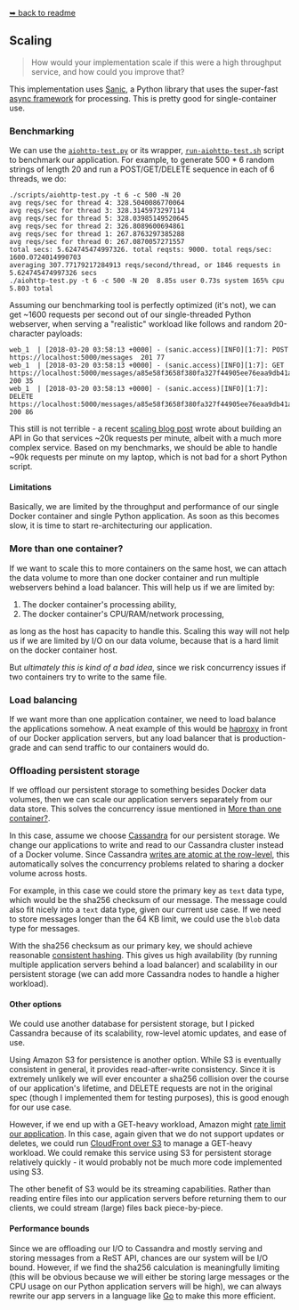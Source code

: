[➥ back to readme](../README.md)

## Scaling

> How would your implementation scale if this were a high throughput service,
> and how could you improve that?

This implementation uses [Sanic](https://github.com/channelcat/sanic), a
Python library that uses the super-fast
[async framework](https://eng.paxos.com/should-i-migrate-to-an-async-framework)
for processing.
This is pretty good for single-container use.

### Benchmarking

We can use the [`aiohttp-test.py`](../scripts/aiohttp-test.py) or its wrapper,
[`run-aiohttp-test.sh`](../scripts/run-aiohttp-test.sh) script to
benchmark our application. For example, to generate 500 * 6 random strings of
length 20 and run a POST/GET/DELETE sequence in each of 6 threads, we do:

```
./scripts/aiohttp-test.py -t 6 -c 500 -N 20
avg reqs/sec for thread 4: 328.5040086770064
avg reqs/sec for thread 3: 328.3145973297114
avg reqs/sec for thread 5: 328.03985149520645
avg reqs/sec for thread 2: 326.8089600694861
avg reqs/sec for thread 1: 267.8763297385288
avg reqs/sec for thread 0: 267.0870057271557
total secs: 5.624745474997326. total reqsts: 9000. total reqs/sec: 1600.0724014990703
averaging 307.77179217284913 reqs/second/thread, or 1846 requests in 5.624745474997326 secs
./aiohttp-test.py -t 6 -c 500 -N 20  8.85s user 0.73s system 165% cpu 5.803 total
```

Assuming our benchmarking tool is perfectly optimized (it's not), we can get
~1600 requests per second out of our single-threaded Python webserver, when
serving a "realistic" workload like follows and random 20-character payloads:

```
web_1  | [2018-03-20 03:58:13 +0000] - (sanic.access)[INFO][1:7]: POST https://localhost:5000/messages  201 77
web_1  | [2018-03-20 03:58:13 +0000] - (sanic.access)[INFO][1:7]: GET https://localhost:5000/messages/a85e58f3658f380fa327f44905ee76eaa9db41ab9ae7546bced99a1a4cdd87ec  200 35
web_1  | [2018-03-20 03:58:13 +0000] - (sanic.access)[INFO][1:7]: DELETE https://localhost:5000/messages/a85e58f3658f380fa327f44905ee76eaa9db41ab9ae7546bced99a1a4cdd87ec  200 86
```

This still is not terrible - a recent
[scaling blog post](https://getstream.io/blog/stream-and-go-news-feeds-for-over-300-million-end-users/)
wrote about building an API in Go that services ~20k requests per minute,
albeit with a much more complex service. Based on my benchmarks, we should be
able to handle ~90k requests per minute on my laptop, which is not bad for
a short Python script.

#### Limitations

Basically, we are limited by the throughput and performance of our single
Docker container and single Python application. As soon as this becomes slow,
it is time to start re-architecturing our application.

### More than one container?

If we want to scale this to more containers on the same host, we can attach the
data volume to more than one docker container and run multiple webservers
behind a load balancer. This will help us if we are limited by:

1. The docker container's processing ability,
2. The docker container's CPU/RAM/network processing,

as long as the host has capacity to handle this. Scaling this way will not help
us if we are limited by I/O on our data volume, because that is a hard limit on
the docker container host.

But _ultimately this is kind of a bad idea_, since we risk concurrency issues
if two containers try to write to the same file.

### Load balancing

If we want more than one application container, we need to load balance the
applications somehow. A neat example of this would be
[haproxy](https://github.com/docker/dockercloud-haproxy/tree/master)
in front of our Docker application servers, but any load balancer that is
production-grade and can send traffic to our containers would do.

### Offloading persistent storage

If we offload our persistent storage to something besides Docker data volumes,
then we can scale our application servers separately from our data store. This
solves the concurrency issue mentioned in
[More than one container?](#more-than-one-container).

In this case, assume we choose [Cassandra](http://cassandra.apache.org/) for
our persistent storage. We change our applications to write and read to our
Cassandra cluster instead of a Docker volume. Since Cassandra
[writes are atomic at the row-level](https://docs.datastax.com/en/cassandra/3.0/cassandra/dml/dmlTransactionsDiffer.html),
this automatically solves the concurrency problems related to sharing a docker
volume across hosts.

For example, in this case we could store the primary key as `text` data type,
which would be the sha256 checksum of our message. The message could also fit
nicely into a `text` data type, given our current use case. If we need to store
messages longer than the 64 KB limit, we could use the `blob` data type for
messages.

With the sha256 checksum as our primary key, we should achieve reasonable
[consistent hashing](https://docs.datastax.com/en/cassandra/2.1/cassandra/architecture/architectureDataDistributeHashing_c.html).
This gives us high availability (by running multiple application servers
behind a load balancer) and scalability in our persistent storage (we can add
more Cassandra nodes to handle a higher workload).

#### Other options

We could use another database for persistent storage, but I picked Cassandra
because of its scalability, row-level atomic updates, and ease of use.

Using Amazon S3 for persistence is another option. While S3 is eventually
consistent in general, it provides read-after-write consistency. Since it is
extremely unlikely we will ever encounter a sha256 collision over the course of
our application's lifetime, and DELETE requests are not in the original spec
(though I implemented them for testing purposes), this is good enough for our
use case.

However, if we end up with a GET-heavy workload, Amazon might
[rate limit our application](https://docs.aws.amazon.com/AmazonS3/latest/dev/request-rate-perf-considerations.html).
In this case, again given that we do not support updates or deletes, we could
run
[CloudFront over S3](https://docs.aws.amazon.com/AmazonCloudFront/latest/DeveloperGuide/MigrateS3ToCloudFront.html)
to manage a GET-heavy workload. We could remake this service using S3 for
persistent storage relatively quickly - it would probably not be much more
code implemented using S3.

The other benefit of S3 would be its streaming capabilities. Rather than
reading entire files into our application servers before returning them to our
clients, we could stream (large) files back piece-by-piece.

#### Performance bounds

Since we are offloading our I/O to Cassandra and mostly serving and storing
messages from a ReST API, chances are our system will be I/O bound. However,
if we find the sha256 calculation is meaningfully limiting (this will be
obvious because we will either be storing large messages or the CPU usage on
our Python application servers will be high), we can always rewrite our app
servers in a language like [Go](https://golang.org/) to make this more
efficient.

